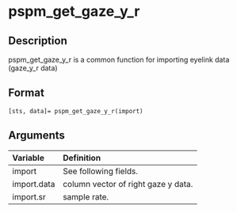 # pspm_get_gaze_y_r
## Description
pspm_get_gaze_y_r is a common function for importing eyelink data (gaze_y_r data)

## Format
`[sts, data]= pspm_get_gaze_y_r(import)`

## Arguments
| Variable | Definition |
|:--|:--|
| import | See following fields. |
| import.data | column vector of right gaze y data. |
| import.sr | sample rate. |
